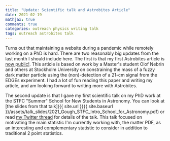 ```yaml
---
title: "Update: Scientific talk and Astrobites Article"
date: 2021-02-19
mathjax: true
comments: true
categories: outreach physics writing talk
tags: outreach astrobites talk
---
```


Turns out that maintaining a website during a pandemic while remotely working on a PhD is hard. There are two reasonably big updates from the last month I should include here. The first is that my first Astrobites article is [now public!](https://astrobites.org/2021/01/23/fdm-from-21cm/). This article is based on work by a Master's student Olof Nebrin and others at Stockholm University on constraining the mass of a fuzzy dark matter particle using the (non)-detection of a 21-cm signal from the EDGEs experiment. I had a lot of fun reading this paper and writing my article, and am looking forward to writing more with Astrobites.

The second update is that I gave my first scientific talk on my PhD work at the STFC "Summer" School for New Students in Astronomy. You can look at [the slides from that talk]({{ site.url }}{{ site.baseurl }}/assets/talk_slides/2021_Gough_STFC_Intro_School_for_Astronomy.pdf) or read [my Twitter thread](https://twitter.com/acwgough/status/1349756493214658564?s=20) for details of the talk. This talk focused on motivating the main statistic I'm currently working with, the matter PDF, as an interesting and complementary statistic to consider in addition to traditional 2 point statistics.

